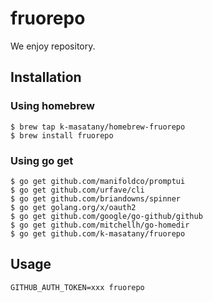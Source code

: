 # fruorepo

We enjoy repository.

## Installation

### Using homebrew

```
$ brew tap k-masatany/homebrew-fruorepo
$ brew install fruorepo
```

### Using go get

```
$ go get github.com/manifoldco/promptui
$ go get github.com/urfave/cli
$ go get github.com/briandowns/spinner
$ go get golang.org/x/oauth2
$ go get github.com/google/go-github/github
$ go get github.com/mitchellh/go-homedir
$ go get github.com/k-masatany/fruorepo
```

## Usage

```
GITHUB_AUTH_TOKEN=xxx fruorepo
```
